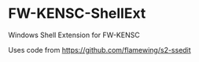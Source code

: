 # FW-KENSC-ShellExt
Windows Shell Extension for FW-KENSC

Uses code from https://github.com/flamewing/s2-ssedit
